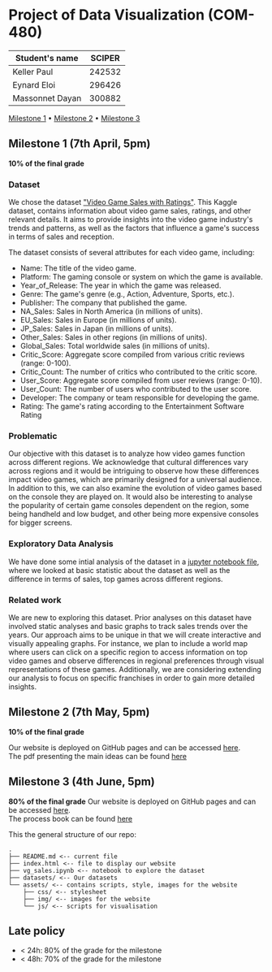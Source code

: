 # Project of Data Visualization (COM-480)

| Student's name | SCIPER |
| -------------- | ------ |
| Keller Paul | 242532 |
| Eynard Eloi | 296426 |
| Massonnet Dayan | 300882 |

[Milestone 1](#milestone-1) • [Milestone 2](#milestone-2) • [Milestone 3](#milestone-3)

## Milestone 1 (7th April, 5pm)

**10% of the final grade**

### Dataset

We chose the dataset ["Video Game Sales with Ratings"](https://www.kaggle.com/datasets/rush4ratio/video-game-sales-with-ratings). This Kaggle dataset, contains information about video game sales, ratings, and other relevant details. It aims to provide insights into the video game industry's trends and patterns, as well as the factors that influence a game's success in terms of sales and reception.

The dataset consists of several attributes for each video game, including:
- Name: The title of the video game.
- Platform: The gaming console or system on which the game is available.
- Year_of_Release: The year in which the game was released.
- Genre: The game's genre (e.g., Action, Adventure, Sports, etc.).
- Publisher: The company that published the game.
- NA_Sales: Sales in North America (in millions of units).
- EU_Sales: Sales in Europe (in millions of units).
- JP_Sales: Sales in Japan (in millions of units).
- Other_Sales: Sales in other regions (in millions of units).
- Global_Sales: Total worldwide sales (in millions of units).
- Critic_Score: Aggregate score compiled from various critic reviews (range: 0-100).
- Critic_Count: The number of critics who contributed to the critic score.
- User_Score: Aggregate score compiled from user reviews (range: 0-10).
- User_Count: The number of users who contributed to the user score.
- Developer: The company or team responsible for developing the game.
- Rating: The game's rating according to the Entertainment Software Rating


### Problematic

Our objective with this dataset is to analyze how video games function across different regions. We acknowledge that cultural differences vary across regions and it would be intriguing to observe how these differences impact video games, which are primarily designed for a universal audience. In addition to this, we can also examine the evolution of video games based on the console they are played on. It would also be interesting to analyse the popularity of certain game consoles dependent on the region, some being handheld and low budget, and other being more expensive consoles for bigger screens.

### Exploratory Data Analysis

We have done some intial analysis of the dataset in a [jupyter notebook file](vg_sales.ipynb), where we looked at basic statistic about the dataset as well as the difference in terms of sales, top games across different regions.

### Related work

We are new to exploring this dataset. Prior analyses on this dataset have involved static analyses and basic graphs to track sales trends over the years. Our approach aims to be unique in that we will create interactive and visually appealing graphs. For instance, we plan to include a world map where users can click on a specific region to access information on top video games and observe differences in regional preferences through visual representations of these games. Additionally, we are considering extending our analysis to focus on specific franchises in order to gain more detailed insights.

## Milestone 2 (7th May, 5pm)

**10% of the final grade**

Our website is deployed on GitHub pages and can be accessed [here](https://com-480-data-visualization.github.io/project-2023-wizard-s-first-rule/).\
The pdf presenting the main ideas can be found [here](./milestone2.pdf) 

## Milestone 3 (4th June, 5pm)

**80% of the final grade**
Our website is deployed on GitHub pages and can be accessed [here](https://com-480-data-visualization.github.io/project-2023-wizard-s-first-rule/).\
The process book can be found [here](./processbook.pdf)

This the general structure of our repo:
```
.
├── README.md <-- current file
├── index.html <-- file to display our website
├── vg_sales.ipynb <-- notebook to explore the dataset
├── datasets/ <-- Our datasets
└── assets/ <-- contains scripts, style, images for the website
    ├── css/ <-- stylesheet
    ├── img/ <-- images for the website
    └── js/ <-- scripts for visualisation
```


## Late policy

- < 24h: 80% of the grade for the milestone
- < 48h: 70% of the grade for the milestone

